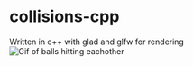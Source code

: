 # collisions-cpp

Written in c++ with glad and glfw for rendering  
![Gif of balls hitting eachother](https://github.com/OscarC17/collisions-cpp/blob/main/images/small.gif)
